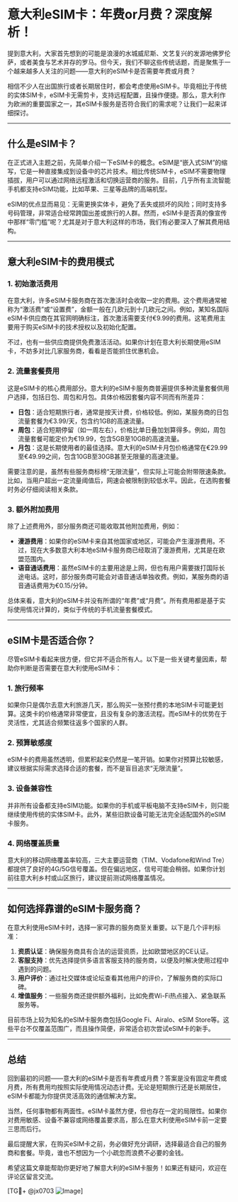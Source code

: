 # 意大利eSIM卡：年费or月费？深度解析！

提到意大利，大家首先想到的可能是浪漫的水城威尼斯、文艺复兴的发源地佛罗伦萨，或者美食与艺术并存的罗马。但今天，我们不聊这些传统话题，而是聚焦于一个越来越多人关注的问题——意大利的eSIM卡是否需要年费或月费？

相信不少人在出国旅行或者长期居住时，都会考虑使用eSIM卡。毕竟相比于传统的实体SIM卡，eSIM卡无需剪卡，支持远程配置，且操作便捷。那么，意大利作为欧洲的重要国家之一，其eSIM卡服务是否符合我们的需求呢？让我们一起来详细探讨。

---

## 什么是eSIM卡？

在正式进入主题之前，先简单介绍一下eSIM卡的概念。eSIM是“嵌入式SIM”的缩写，它是一种直接集成到设备中的芯片技术。相比传统SIM卡，eSIM不需要物理插拔，用户可以通过网络远程激活和切换运营商的服务。目前，几乎所有主流智能手机都支持eSIM功能，比如苹果、三星等品牌的高端机型。

eSIM的优点显而易见：无需更换实体卡，避免了丢失或损坏的风险；同时支持多号码管理，非常适合经常跨国出差或旅行的人群。然而，eSIM卡是否真的像宣传中那样“零门槛”呢？尤其是对于意大利这样的市场，我们有必要深入了解其费用结构。

---

## 意大利eSIM卡的费用模式

### 1. **初始激活费用**
在意大利，许多eSIM卡服务商在首次激活时会收取一定的费用。这个费用通常被称为“激活费”或“设置费”，金额一般在几欧元到十几欧元之间。例如，某知名国际eSIM卡供应商在其官网明确标注，首次激活需要支付€9.99的费用。这笔费用主要用于购买eSIM卡的技术授权以及初始化配置。

不过，也有一些供应商提供免费激活活动。如果你计划在意大利长期使用eSIM卡，不妨多对比几家服务商，看看是否能抓住优惠机会。

### 2. **流量套餐费用**
这是eSIM卡的核心费用部分。意大利的eSIM卡服务商普遍提供多种流量套餐供用户选择，包括日包、周包和月包。具体价格因套餐内容不同而有所差异：

- **日包**：适合短期旅行者，通常是按天计费，价格较低。例如，某服务商的日包流量套餐为€3.99/天，包含约1GB的高速流量。
- **周包**：适合短期停留（如一周左右），价格比单日叠加划算得多。例如，周包流量套餐可能定价为€19.99，包含5GB至10GB的高速流量。
- **月包**：这是长期使用者的最佳选择。意大利的eSIM卡月包价格通常在€29.99至€49.99之间，包含10GB至30GB甚至无限量的高速流量。

需要注意的是，虽然有些服务商标榜“无限流量”，但实际上可能会附带限速条款。比如，当用户超出一定流量阈值后，网速会被限制到较低水平。因此，在选购套餐时务必仔细阅读相关条款。

### 3. **额外附加费用**
除了上述费用外，部分服务商还可能收取其他附加费用，例如：
- **漫游费用**：如果你的eSIM卡来自其他国家或地区，可能会产生漫游费用。不过，现在大多数意大利本地eSIM卡服务商已经取消了漫游费用，尤其是在欧盟范围内。
- **语音通话费用**：虽然eSIM卡的主要用途是上网，但也有用户需要拨打国际长途电话。这时，部分服务商可能会对语音通话单独收费。例如，某服务商的语音通话费用为€0.15/分钟。

总体来看，意大利的eSIM卡并没有所谓的“年费”或“月费”。所有费用都是基于实际使用情况计算的，类似于传统的手机流量套餐模式。

---

## eSIM卡是否适合你？

尽管eSIM卡看起来很方便，但它并不适合所有人。以下是一些关键考量因素，帮助你判断是否需要在意大利使用eSIM卡：

### 1. **旅行频率**
如果你只是偶尔去意大利旅游几天，那么购买一张预付费的本地SIM卡可能更划算。这类卡的价格通常非常便宜，且没有复杂的激活流程。而eSIM卡的优势在于灵活性，尤其适合频繁往返多个国家的人群。

### 2. **预算敏感度**
eSIM卡的费用虽然透明，但累积起来仍然是一笔开销。如果你对预算比较敏感，建议根据实际需求选择合适的套餐，而不是盲目追求“无限流量”。

### 3. **设备兼容性**
并非所有设备都支持eSIM功能。如果你的手机或平板电脑不支持eSIM卡，则只能继续使用传统的实体SIM卡。此外，某些旧款设备可能无法完全适配国外的eSIM卡服务。

### 4. **网络覆盖质量**
意大利的移动网络覆盖率较高，三大主要运营商（TIM、Vodafone和Wind Tre）都提供了良好的4G/5G信号覆盖。但在偏远地区，信号可能会稍弱。如果你计划前往意大利乡村或山区旅行，建议提前测试网络覆盖情况。

---

## 如何选择靠谱的eSIM卡服务商？

在意大利使用eSIM卡时，选择一家可靠的服务商至关重要。以下是几个评判标准：

1. **资质认证**：确保服务商具有合法的运营资质，比如欧盟地区的CE认证。
2. **客服支持**：优先选择提供多语言客服支持的服务商，以便及时解决使用过程中遇到的问题。
3. **用户评价**：通过社交媒体或论坛查看其他用户的评价，了解服务商的实际口碑。
4. **增值服务**：一些服务商还提供额外福利，比如免费Wi-Fi热点接入、紧急联系服务等。

目前市场上较为知名的eSIM卡服务商包括Google Fi、Airalo、eSIM Store等。这些平台不仅覆盖范围广，而且操作简便，非常适合初次尝试eSIM卡的新手。

---

## 总结

回到最初的问题——意大利的eSIM卡是否有年费或月费？答案是没有固定年费或月费，所有费用均按照实际使用情况动态计费。无论是短期旅行还是长期居住，eSIM卡都能为你提供灵活高效的通信解决方案。

当然，任何事物都有两面性。eSIM卡虽然方便，但也存在一定的局限性。如果你对费用敏感、设备不兼容或网络覆盖要求高，那么在意大利使用eSIM卡前一定要三思而后行。

最后提醒大家，在购买eSIM卡之前，务必做好充分调研，选择最适合自己的服务商和套餐。毕竟，谁也不想因为一个小疏忽而浪费不必要的金钱。

希望这篇文章能帮助你更好地了解意大利的eSIM卡服务！如果还有疑问，欢迎在评论区留言交流。

[TG💪+ @jx0703 ![Image](https://github.com/user-attachments/assets/dbca1d08-cadb-493c-b0ec-ad6f7a83f270)]